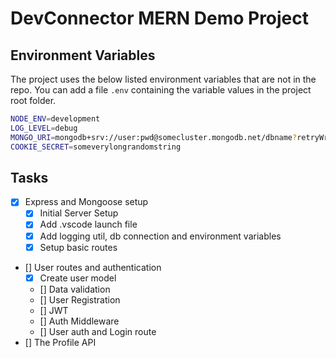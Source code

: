 # DevConnector MERN Demo Project


## Environment Variables

The project uses the below listed environment variables that are not in the repo. You can add a file `.env` containing the variable values in the project root folder.

```bash
NODE_ENV=development
LOG_LEVEL=debug
MONGO_URI=mongodb+srv://user:pwd@somecluster.mongodb.net/dbname?retryWrites=true&w=majority
COOKIE_SECRET=someverylongrandomstring
```

## Tasks

- [x] Express and Mongoose setup
  - [x] Initial Server Setup
  - [x] Add .vscode launch file
  - [x] Add logging util, db connection and environment variables
  - [x] Setup basic routes
- [] User routes and authentication
  - [x] Create user model
  - [] Data validation
  - [] User Registration
  - [] JWT
  - [] Auth Middleware
  - [] User auth and Login route
- [] The Profile API

